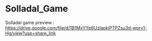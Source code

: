 # Solladal_Game

Solladal game preview : https://drive.google.com/file/d/1B1MxYYp6UzIapkiPTPZsu3d-wprv1-Hg/view?usp=share_link
